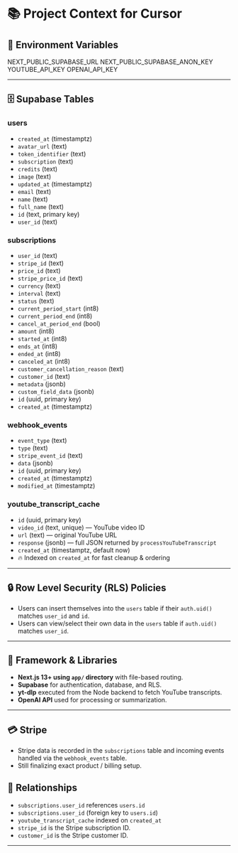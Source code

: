 # 📚 Project Context for Cursor

## 🔑 Environment Variables

NEXT_PUBLIC_SUPABASE_URL
NEXT_PUBLIC_SUPABASE_ANON_KEY
YOUTUBE_API_KEY
OPENAI_API_KEY

---

## 🗄️ Supabase Tables

### users

- `created_at` (timestamptz)
- `avatar_url` (text)
- `token_identifier` (text)
- `subscription` (text)
- `credits` (text)
- `image` (text)
- `updated_at` (timestamptz)
- `email` (text)
- `name` (text)
- `full_name` (text)
- `id` (text, primary key)
- `user_id` (text)

### subscriptions

- `user_id` (text)
- `stripe_id` (text)
- `price_id` (text)
- `stripe_price_id` (text)
- `currency` (text)
- `interval` (text)
- `status` (text)
- `current_period_start` (int8)
- `current_period_end` (int8)
- `cancel_at_period_end` (bool)
- `amount` (int8)
- `started_at` (int8)
- `ends_at` (int8)
- `ended_at` (int8)
- `canceled_at` (int8)
- `customer_cancellation_reason` (text)
- `customer_id` (text)
- `metadata` (jsonb)
- `custom_field_data` (jsonb)
- `id` (uuid, primary key)
- `created_at` (timestamptz)

### webhook_events

- `event_type` (text)
- `type` (text)
- `stripe_event_id` (text)
- `data` (jsonb)
- `id` (uuid, primary key)
- `created_at` (timestamptz)
- `modified_at` (timestamptz)

### youtube_transcript_cache

- `id` (uuid, primary key)
- `video_id` (text, unique) — YouTube video ID
- `url` (text) — original YouTube URL
- `response` (jsonb) — full JSON returned by `processYouTubeTranscript`
- `created_at` (timestamptz, default now)
- 🔥 Indexed on `created_at` for fast cleanup & ordering

---

## 🔒 Row Level Security (RLS) Policies

- Users can insert themselves into the `users` table if their `auth.uid()` matches `user_id` and `id`.
- Users can view/select their own data in the `users` table if `auth.uid()` matches `user_id`.

---

## 🚀 Framework & Libraries

- **Next.js 13+ using `app/` directory** with file-based routing.
- **Supabase** for authentication, database, and RLS.
- **yt-dlp** executed from the Node backend to fetch YouTube transcripts.
- **OpenAI API** used for processing or summarization.

---

## 💳 Stripe

- Stripe data is recorded in the `subscriptions` table and incoming events handled via the `webhook_events` table.
- Still finalizing exact product / billing setup.

## 🔗 Relationships

- `subscriptions.user_id` references `users.id`
- `subscriptions.user_id` (foreign key to `users.id`)
- `youtube_transcript_cache` indexed on `created_at`
- `stripe_id` is the Stripe subscription ID.
- `customer_id` is the Stripe customer ID.

---
